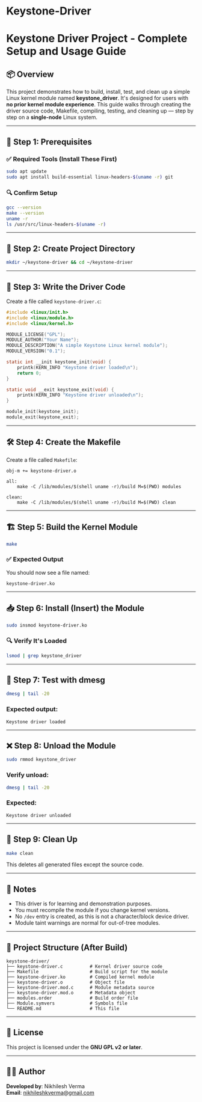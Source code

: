 # Keystone-Driver
# Keystone Driver Project - Complete Setup and Usage Guide

## 📦 Overview

This project demonstrates how to build, install, test, and clean up a simple Linux kernel module named **keystone_driver**. It's designed for users with **no prior kernel module experience**. This guide walks through creating the driver source code, Makefile, compiling, testing, and cleaning up — step by step on a **single-node** Linux system.

---

## 🧰 Step 1: Prerequisites

### ✅ Required Tools (Install These First)

```bash
sudo apt update
sudo apt install build-essential linux-headers-$(uname -r) git
```

### 🔍 Confirm Setup

```bash
gcc --version
make --version
uname -r
ls /usr/src/linux-headers-$(uname -r)
```

---

## 📁 Step 2: Create Project Directory

```bash
mkdir ~/keystone-driver && cd ~/keystone-driver
```

---

## 🧾 Step 3: Write the Driver Code

Create a file called `keystone-driver.c`:

```c
#include <linux/init.h>
#include <linux/module.h>
#include <linux/kernel.h>

MODULE_LICENSE("GPL");
MODULE_AUTHOR("Your Name");
MODULE_DESCRIPTION("A simple Keystone Linux kernel module");
MODULE_VERSION("0.1");

static int __init keystone_init(void) {
    printk(KERN_INFO "Keystone driver loaded\n");
    return 0;
}

static void __exit keystone_exit(void) {
    printk(KERN_INFO "Keystone driver unloaded\n");
}

module_init(keystone_init);
module_exit(keystone_exit);
```

---

## 🛠️ Step 4: Create the Makefile

Create a file called `Makefile`:

```make
obj-m += keystone-driver.o

all:
	make -C /lib/modules/$(shell uname -r)/build M=$(PWD) modules

clean:
	make -C /lib/modules/$(shell uname -r)/build M=$(PWD) clean
```

---

## 🏗️ Step 5: Build the Kernel Module

```bash
make
```

### ✅ Expected Output

You should now see a file named:

```text
keystone-driver.ko
```

---

## 📥 Step 6: Install (Insert) the Module

```bash
sudo insmod keystone-driver.ko
```

### 🔍 Verify It's Loaded

```bash
lsmod | grep keystone_driver
```

---

## 🧪 Step 7: Test with dmesg

```bash
dmesg | tail -20
```

### Expected output:

```
Keystone driver loaded
```

---

## ❌ Step 8: Unload the Module

```bash
sudo rmmod keystone_driver
```

### Verify unload:

```bash
dmesg | tail -20
```

### Expected:

```
Keystone driver unloaded
```

---

## 🧹 Step 9: Clean Up

```bash
make clean
```

This deletes all generated files except the source code.

---

## 🧠 Notes

* This driver is for learning and demonstration purposes.
* You must recompile the module if you change kernel versions.
* No `/dev` entry is created, as this is not a character/block device driver.
* Module taint warnings are normal for out-of-tree modules.

---

## 📁 Project Structure (After Build)

```
keystone-driver/
├── keystone-driver.c          # Kernel driver source code
├── Makefile                   # Build script for the module
├── keystone-driver.ko         # Compiled kernel module
├── keystone-driver.o          # Object file
├── keystone-driver.mod.c      # Module metadata source
├── keystone-driver.mod.o      # Metadata object
├── modules.order              # Build order file
├── Module.symvers             # Symbols file
└── README.md                  # This file
```

---

## 📝 License

This project is licensed under the **GNU GPL v2 or later**.

---

## 👨‍💻 Author

**Developed by**: Nikhilesh Verma  
**Email**: nikhileshkverma@gmail.com

